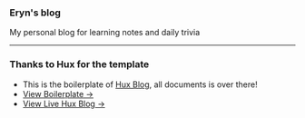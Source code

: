 ### Eryn's blog
My personal blog for learning notes and daily trivia

---------------------
### Thanks to Hux for the template
* This is the boilerplate of [Hux Blog](https://github.com/Huxpro/huxpro.github.io), all documents is over there!
* [View Boilerplate &rarr;](http://huangxuan.me/huxblog-boilerplate/)
* [View Live Hux Blog &rarr;](http://huangxuan.me)

